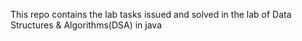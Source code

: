 This repo contains the lab tasks issued and solved in the lab of Data Structures & Algorithms(DSA) in java
